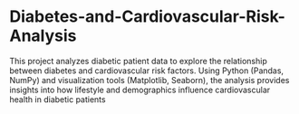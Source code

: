 # Diabetes-and-Cardiovascular-Risk-Analysis
This project analyzes diabetic patient data to explore the relationship between diabetes and cardiovascular risk factors. Using Python (Pandas, NumPy) and visualization tools (Matplotlib, Seaborn), the analysis provides insights into how lifestyle and demographics influence cardiovascular health in diabetic patients

